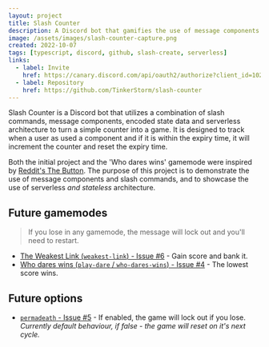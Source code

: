```yaml
---
layout: project
title: Slash Counter
description: A Discord bot that gamifies the use of message components... on serverless architecture.
image: /assets/images/slash-counter-capture.png
created: 2022-10-07
tags: [typescript, discord, github, slash-create, serverless]
links:
  - label: Invite
    href: https://canary.discord.com/api/oauth2/authorize?client_id=1025693259223269406&permissions=0&scope=applications.commands
  - label: Repository
    href: https://github.com/TinkerStorm/slash-counter
---
```


Slash Counter is a Discord bot that utilizes a combination of slash commands, message components, encoded state data and serverless architecture to turn a simple counter into a game. It is designed to track when a user as used a component and if it is within the expiry time, it will increment the counter and reset the expiry time.

Both the initial project and the 'Who dares wins' gamemode were inspired by [Reddit's The Button](https://en.wikipedia.org/wiki/The_Button_(Reddit)). The purpose of this project is to demonstrate the use of message components and slash commands, and to showcase the use of serverless *and stateless* architecture.

## Future gamemodes

> If you lose in any gamemode, the message will lock out and you'll need to restart.

- [The Weakest Link (`weakest-link`) - Issue #6](https://github.com/TinkerStorm/slash-counter/issues/6) - Gain score and bank it.
- [Who dares wins (`play-dare` / `who-dares-wins`) - Issue #4](https://github.com/TinkerStorm/slash-counter/issues/4) - The lowest score wins.

## Future options

- [`permadeath` - Issue #5](https://github.com/TinkerStorm/slash-counter/issues/5) - If enabled, the game will lock out if you lose. *Currently default behaviour, if false - the game will reset on it's next cycle.*
